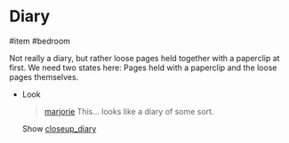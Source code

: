 # Diary

#item #bedroom 

Not really a diary, but rather loose pages held together with a paperclip at first. We need two states here: Pages held with a paperclip and the loose pages themselves.

- Look
	> [marjorie](../characters/marjorie.md)
	> This... looks like a diary of some sort.

    Show [closeup_diary](../closeups/diary.md)
